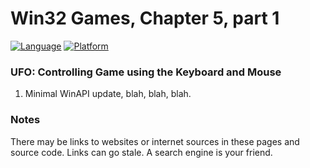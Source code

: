 # Win32 Games, Chapter 5, part 1
[![Language](https://img.shields.io/badge/Language%20-C++-blue.svg)](https://github.com/GeorgePimpleton/Win32-games/)
[![Platform](https://img.shields.io/badge/Platform%20-Win32-blue.svg)](https://github.com/GeorgePimpleton/Win32-games/)
### UFO: Controlling Game using the Keyboard and Mouse

1. Minimal WinAPI update, blah, blah, blah.

### Notes
There may be links to websites or internet sources in these pages and source code. Links can go stale. A search engine is your friend.
